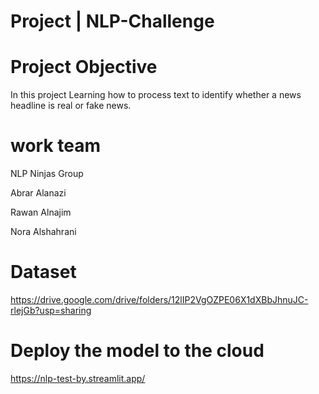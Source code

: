 #   Project | NLP-Challenge

#   Project Objective

In this project Learning how to process text to identify whether a news headline is real or fake news.

#   work team
 NLP Ninjas Group
 
 Abrar Alanazi
 
 Rawan Alnajim
 
 Nora Alshahrani


# Dataset
https://drive.google.com/drive/folders/12lIP2VgOZPE06X1dXBbJhnuJC-rlejGb?usp=sharing


# Deploy the model to the cloud

https://nlp-test-by.streamlit.app/

